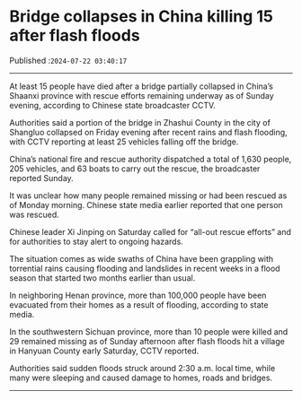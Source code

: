 # Bridge collapses in China killing 15 after flash floods

Published :`2024-07-22 03:40:17`

---

At least 15 people have died after a bridge partially collapsed in China’s Shaanxi province with rescue efforts remaining underway as of Sunday evening, according to Chinese state broadcaster CCTV.

Authorities said a portion of the bridge in Zhashui County in the city of Shangluo collapsed on Friday evening after recent rains and flash flooding, with CCTV reporting at least 25 vehicles falling off the bridge.

China’s national fire and rescue authority dispatched a total of 1,630 people, 205 vehicles, and 63 boats to carry out the rescue, the broadcaster reported Sunday.

It was unclear how many people remained missing or had been rescued as of Monday morning. Chinese state media earlier reported that one person was rescued.

Chinese leader Xi Jinping on Saturday called for “all-out rescue efforts” and for authorities to stay alert to ongoing hazards.

The situation comes as wide swaths of China have been grappling with torrential rains causing flooding and landslides in recent weeks in a flood season that started two months earlier than usual.

In neighboring Henan province, more than 100,000 people have been evacuated from their homes as a result of flooding, according to state media.

In the southwestern Sichuan province, more than 10 people were killed and 29 remained missing as of Sunday afternoon after flash floods hit a village in Hanyuan County early Saturday, CCTV reported.

Authorities said sudden floods struck around 2:30 a.m. local time, while many were sleeping and caused damage to homes, roads and bridges.

---

